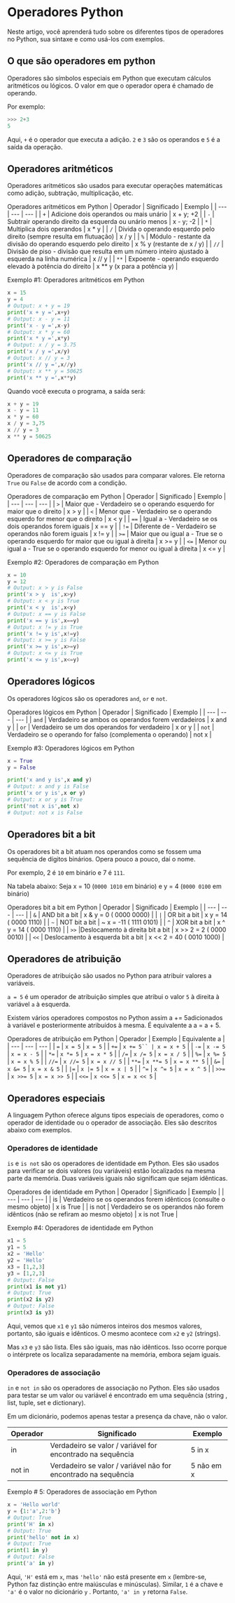 # Operadores Python

Neste artigo, você aprenderá tudo sobre os diferentes tipos de operadores no Python, sua sintaxe e como usá-los com exemplos.

## O que são operadores em python

Operadores são símbolos especiais em Python que executam cálculos aritméticos ou lógicos. O valor em que o operador opera é chamado de operando.

Por exemplo:

```py
>>> 2+3
5
```

Aqui, `+` é o operador que executa a adição. `2` e `3` são os operandos e `5` é a saída da operação.

## Operadores aritméticos

Operadores aritméticos são usados ​​para executar operações matemáticas como adição, subtração, multiplicação, etc.

Operadores aritméticos em Python
| Operador | Significado | Exemplo |
| --- | --- | --- |
| `+` | Adicione dois operandos ou mais unário | x + y; +2 |
| `-` | Subtrair operando direito da esquerda ou unário menos | x - y; -2 |
| `*` | Multiplica dois operandos | x * y |
| `/` | Divida o operando esquerdo pelo direito (sempre resulta em flutuação) | x / y |
| `%` | Módulo - restante da divisão do operando esquerdo pelo direito | x % y (restante de x / y) |
| `//` | Divisão de piso - divisão que resulta em um número inteiro ajustado à esquerda na linha numérica | x // y |
| `**` | Expoente - operando esquerdo elevado à potência do direito | x ** y (x para a potência y) |

Exemplo #1: Operadores aritméticos em Python

```py
x = 15
y = 4
# Output: x + y = 19
print('x + y =',x+y)
# Output: x - y = 11
print('x - y =',x-y)
# Output: x * y = 60
print('x * y =',x*y)
# Output: x / y = 3.75
print('x / y =',x/y)
# Output: x // y = 3
print('x // y =',x//y)
# Output: x ** y = 50625
print('x ** y =',x**y)
```

Quando você executa o programa, a saída será:

```py
x + y = 19
x - y = 11
x * y = 60
x / y = 3,75
x // y = 3
x ** y = 50625
```

## Operadores de comparação

Operadores de comparação são usados ​​para comparar valores. Ele retorna `True` ou `False` de acordo com a condição.

Operadores de comparação em Python
| Operador | Significado | Exemplo |
| --- | --- | --- |
| `>` | Maior que - Verdadeiro se o operando esquerdo for maior que o direito | x > y |
| `<` | Menor que - Verdadeiro se o operando esquerdo for menor que o direito | x < y |
| `==` | Igual a - Verdadeiro se os dois operandos forem iguais | x == y |
| `!=` | Diferente de - Verdadeiro se operandos não forem iguais | x != y |
| `>=` | Maior que ou igual a - True se o operando esquerdo for maior que ou igual à direita | x >= y |
| `<=` | Menor ou igual a - True se o operando esquerdo for menor ou igual à direita | x <= y |

Exemplo #2: Operadores de comparação em Python

```py
x = 10
y = 12
# Output: x > y is False
print('x > y  is',x>y)
# Output: x < y is True
print('x < y  is',x<y)
# Output: x == y is False
print('x == y is',x==y)
# Output: x != y is True
print('x != y is',x!=y)
# Output: x >= y is False
print('x >= y is',x>=y)
# Output: x <= y is True
print('x <= y is',x<=y)
```

## Operadores lógicos

Os operadores lógicos são os operadores `and`, `or` e `not`.

Operadores lógicos em Python
| Operador | Significado | Exemplo |
| --- | --- | --- |
| `and` | Verdadeiro se ambos os operandos forem verdadeiros | x and y |
| `or` | Verdadeiro se um dos operandos for verdadeiro | x or y |
| `not` | Verdadeiro se o operando for falso (complementa o operando) | not x |

Exemplo #3: Operadores lógicos em Python

```py
x = True
y = False

print('x and y is',x and y)
# Output: x and y is False
print('x or y is',x or y)
# Output: x or y is True
print('not x is',not x)
# Output: not x is False
```

## Operadores bit a bit

Os operadores bit a bit atuam nos operandos como se fossem uma sequência de dígitos binários. Opera pouco a pouco, daí o nome.

Por exemplo, 2 é `10` em binário e 7 é `111`.

Na tabela abaixo: Seja x = 10 (`0000 1010` em binário) e y = 4 (`0000 0100` em binário)

Operadores bit a bit em Python
| Operador | Significado | Exemplo |
| --- | --- | --- |
| `&` | AND bit a bit | x & y = 0 ( 0000 0000) |
| `|` | OR bit a bit | x y = 14 ( 0000 1110) |
| `~` | NOT bit a bit | ~ x = -11 ( 1111 0101) |
| `^` | XOR bit a bit | x ^ y = 14 ( 0000 1110) |
| `>>` |Deslocamento à direita bit a bit | x >> 2 = 2 ( 0000 0010) |
| `<<` | Deslocamento à esquerda bit a bit | x << 2 = 40 ( 0010 1000) |

## Operadores de atribuição

Operadores de atribuição são usados ​​no Python para atribuir valores a variáveis.

`a = 5` é um operador de atribuição simples que atribui o valor `5` à direita à variável `a` à esquerda.

Existem vários operadores compostos no Python assim a += 5adicionados à variável e posteriormente atribuídos à mesma. É equivalente a a = a + 5.

Operadores de atribuição em Python
| Operador | Exemplo | Equivalente a |
| --- | --- | --- |
| `=` | `x = 5` | `x = 5` |
| `+=` | `x += 5`` | x = x + 5` |
| `-=` | `x -= 5` | `x = x - 5` |
| `*=` | `x *= 5` | `x = x * 5` |
| `/=` | `x /= 5` | `x = x / 5` |
| `%=` | `x %= 5` | `x = x % 5` |
| `//=` | `x //= 5` | `x = x // 5` |
| `**=` | `x **= 5` | `x = x ** 5` |
| `&=` | `x &= 5` | `x = x & 5` |
| `|=` | `x |= 5` | `x = x | 5` |
| `^=` | `x ^= 5` | `x = x ^ 5` |
| `>>=` | `x >>= 5` | `x = x >> 5` |
| `<<=` | `x <<= 5` | `x = x << 5` |

## Operadores especiais

A linguagem Python oferece alguns tipos especiais de operadores, como o operador de identidade ou o operador de associação. Eles são descritos abaixo com exemplos.

### Operadores de identidade

`is` e `is not` são os operadores de identidade em Python. Eles são usados ​​para verificar se dois valores (ou variáveis) estão localizados na mesma parte da memória. Duas variáveis ​​iguais não significam que sejam idênticas.

Operadores de identidade em Python
| Operador | Significado | Exemplo |
| --- | --- | --- |
| is | Verdadeiro se os operandos forem idênticos (consulte o mesmo objeto) | x is True |
| is not | Verdadeiro se os operandos não forem idênticos (não se refiram ao mesmo objeto) | x is not True |

Exemplo #4: Operadores de identidade em Python

```py
x1 = 5
y1 = 5
x2 = 'Hello'
y2 = 'Hello'
x3 = [1,2,3]
y3 = [1,2,3]
# Output: False
print(x1 is not y1)
# Output: True
print(x2 is y2)
# Output: False
print(x3 is y3)
```

Aqui, vemos que `x1` e `y1` são números inteiros dos mesmos valores, portanto, são iguais e idênticos. O mesmo acontece com `x2` e `y2` (strings).

Mas `x3` e `y3` são lista. Eles são iguais, mas não idênticos. Isso ocorre porque o intérprete os localiza separadamente na memória, embora sejam iguais.

### Operadores de associação

`in` e `not in` são os operadores de associação no Python. Eles são usados ​​para testar se um valor ou variável é encontrado em uma sequência (string , list, tuple, set e dictionary).

Em um dicionário, podemos apenas testar a presença da chave, não o valor.

| Operador | Significado | Exemplo |
| --- | --- | --- |
| in | Verdadeiro se valor / variável for encontrado na sequência | 5 in x |
| not in | Verdadeiro se valor / variável não for encontrado na sequência | 5 não em x |

Exemplo # 5: Operadores de associação em Python

```py
x = 'Hello world'
y = {1:'a',2:'b'}
# Output: True
print('H' in x)
# Output: True
print('hello' not in x)
# Output: True
print(1 in y)
# Output: False
print('a' in y)
```

Aqui, `'H'` está em `x`, mas `'hello'` não está presente em `x` (lembre-se, Python faz distinção entre maiúsculas e minúsculas). Similar, `1` é a chave e `'a'` é o valor no dicionário `y` . Portanto, `'a' in y` retorna `False`.
